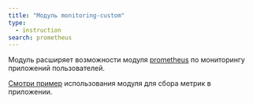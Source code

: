 ```yaml
---
title: "Модуль monitoring-custom"
type:
  - instruction
search: prometheus
---
```


Модуль расширяет возможности модуля [prometheus](../../modules/300-prometheus/) по мониторингу приложений пользователей.

[Смотри пример](../../modules/300-prometheus/faq.html#как-собирать-метрики-с-приложений-в-вашем-проекте) использования модуля для сбора метрик в приложении.
